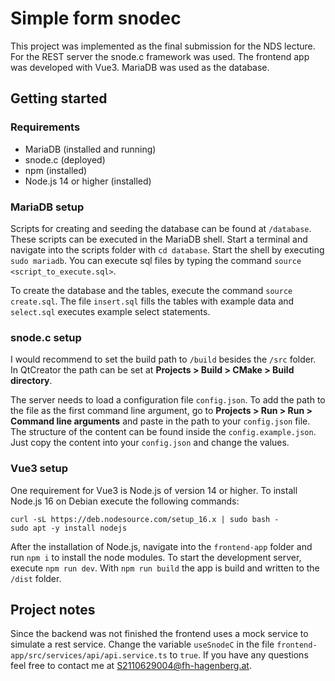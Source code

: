 # Simple form snodec

This project was implemented as the final submission for the NDS lecture.
For the REST server the snode.c framework was used. The frontend app was developed with Vue3. MariaDB was used as the database.

## Getting started

### Requirements 

- MariaDB (installed and running)
- snode.c (deployed)
- npm (installed)
- Node.js 14 or higher (installed)

### MariaDB setup

Scripts for creating and seeding the database can be found at `/database`. These scripts can be executed in the MariaDB shell. Start a terminal and navigate into the scripts folder with `cd database`. Start the shell by executing `sudo mariadb`. You can execute sql files by typing the command `source <script_to_execute.sql>`.

To create the database and the tables, execute the command `source create.sql`. The file `insert.sql` fills the tables with example data and `select.sql` executes example select statements.


### snode.c setup

I would recommend to set the build path to `/build` besides the `/src` folder. In QtCreator the path can be set at **Projects > Build > CMake > Build directory**.

The server needs to load a configuration file `config.json`. To add the path to the file as the first command line argument, go to **Projects > Run > Run > Command line arguments** and paste in the path to your `config.json` file. The structure of the content can be found inside the `config.example.json`. Just copy the content into your `config.json` and change the values.

### Vue3 setup

One requirement for Vue3 is Node.js of version 14 or higher. 
To install Node.js 16 on Debian execute the following commands:
```
curl -sL https://deb.nodesource.com/setup_16.x | sudo bash -
sudo apt -y install nodejs
```

After the installation of Node.js, navigate into the `frontend-app` folder and run `npm i` to install the node modules. To start the development server, execute `npm run dev`. With `npm run build` the app is build and written to the `/dist` folder.


## Project notes

Since the backend was not finished the frontend uses a mock service to simulate a rest service. Change the variable `useSnodeC` in the file `frontend-app/src/services/api/api.service.ts` to `true`. If you have any questions feel free to contact me at [S2110629004@fh-hagenberg.at](mailto:s2110629004@fh-hagenberg.at).

